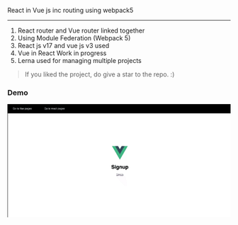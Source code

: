 React in Vue js inc routing using webpack5

----

1. React router and Vue router linked together
2. Using Module Federation (Webpack 5)
3. React js v17 and vue js v3 used
4. Vue in React Work in progress
5. Lerna used for managing multiple projects

> If you liked the project, do give a star to the repo. :)

### Demo
![demo](https://raw.githubusercontent.com/devaman/react-in-vue-webpack/master/modulefederation.gif)
